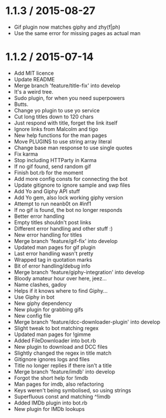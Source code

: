 
1.1.3 / 2015-08-27
==================

  * Gif plugin now matches giphy and zhy(f|ph)
  * Use the same error for missing pages as actual man

1.1.2 / 2015-07-14
==================

  * Add MIT licence
  * Update README
  * Merge branch 'feature/title-fix' into develop
  * It's a weird tree.
  * Sudo plugin, for when you need superpowers
  * Butts.
  * Change yo plugin to use yo service
  * Cut long titles down to 120 chars
  * Just respond with title, forget the link itself
  * Ignore links from Malcolm and tigo
  * New help functions for the man pages
  * Move PLUGINS to use string array literal
  * Change base man response to use single quotes
  * Fix karma
  * Stop including HTTParty in Karma
  * If no gif found, send random gif
  * Finish bot.rb for the moment
  * Add more config consts for connecting the bot
  * Update gitignore to ignore sample and swp files
  * Add Yo and Giphy API stuff
  * Add Yo gem, also lock working giphy version
  * Attempt to run neanb0t on #inf1
  * If no gif is found, the bot no longer responds
  * Better error handling
  * Empty titles shouldn't post links
  * Different error handling and other stuff :)
  * New error handling for titles
  * Merge branch 'feature/gif-fix' into develop
  * Updated man pages for gif plugin
  * Last error handling wasn't pretty
  * Wrapped tag in quotation marks
  * Bit of error handling/debug info
  * Merge branch 'feature/giphy-integration' into develop
  * Bloody amateur hour over here, jeez...
  * Name clashes, gadoy
  * Helps if it knows where to find Giphy...
  * Use Giphy in bot
  * New giphy dependency
  * New plugin for grabbing gifs
  * New config file
  * Merge branch 'feature/dcc-downloader-plugin' into develop
  * Slight tweak to bot matching regex
  * Updated man pages for !gimme
  * Added FileDownloader into bot.rb
  * New plugin to download and DCC files
  * Slightly changed the regex in title match
  * Gitignore ignores logs and files
  * Title no longer replies if there isn't a title
  * Merge branch 'feature/imdb' into develop
  * Forgot the short help for !imdb
  * Man pages for imdb, also refactoring
  * Keys weren't being symbolised, so using strings
  * Superfluous const and matching ^!imdb
  * Added IMDb plugin into bot.rb
  * New plugin for IMDb lookups

